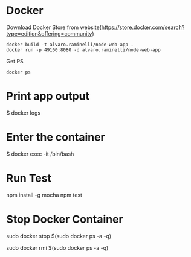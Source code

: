 # Docker

Download Docker Store from website(https://store.docker.com/search?type=edition&offering=community)

```
docker build -t alvaro.raminelli/node-web-app .
docker run -p 49160:8080 -d alvaro.raminelli/node-web-app
```

Get PS

```
docker ps
```

# Print app output
$ docker logs <container id>

# Enter the container
$ docker exec -it <container id> /bin/bash

# Run Test
npm install -g mocha
npm test

# Stop Docker Container
sudo docker stop $(sudo docker ps -a -q)

sudo docker rmi $(sudo docker ps -a -q)
